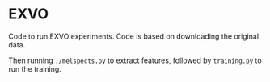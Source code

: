 # EXVO

Code to run EXVO experiments.
Code is based on downloading the original data.

Then running `./melspects.py` to extract features, followed by `training.py` to run the training.
